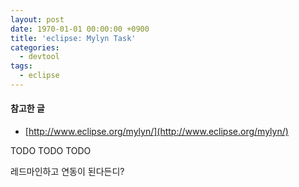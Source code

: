 ```yaml
---
layout: post
date: 1970-01-01 00:00:00 +0900
title: 'eclipse: Mylyn Task'
categories:
  - devtool
tags:
  - eclipse
---
```


#### 참고한 글
- [http://www.eclipse.org/mylyn/](http://www.eclipse.org/mylyn/)

TODO TODO TODO

레드마인하고 연동이 된다든디?
